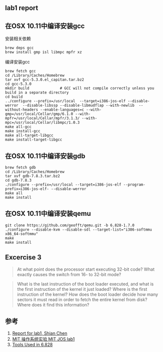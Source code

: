 ## lab1 report

## 在OSX 10.11中编译安装gcc

安装相关依赖
```
brew deps gcc
brew install gmp isl libmpc mpfr xz
```

编译安装gcc

```
brew fetch gcc
cd /Library/Caches/Homebrew
tar xvf gcc-5.3.0.el_capitan.tar.bz2
cd gcc-5.3.0
mkdir build              # GCC will not compile correctly unless you build in a separate directory
cd build
../configure --prefix=/usr/local  --target=i386-jos-elf --disable-werror  --disable-libssp --disable-libmudflap --with-newlib  --without-headers --enable-languages=c --with-gmp=/usr/local/Cellar/gmp/6.1.0 --with-mpfr=/usr/local/Cellar/mpfr/3.1.3/ --with-mpc=/usr/local/Cellar/libmpc/1.0.3
make all-gcc
make install-gcc
make all-target-libgcc
make install-target-libgcc
```

## 在OSX 10.11中编译安装gdb

```
brew fetch gdb
cd /Library/Caches/Homebrew
tar xvf gdb-7.8.3.tar.bz2
cd gdb-7.8.3
./configure --prefix=/usr/local --target=i386-jos-elf --program-prefix=i386-jos-elf- --disable-werror
make all
make install
```

## 在OSX 10.11中编译安装qemu

```
git clone https://github.com/geofft/qemu.git -b 6.828-1.7.0
./configure --disable-kvm --disable-sdl --target-list="i386-softmmu x86_64-softmmu"
make
make install
```
## Excercise 3

> At what point does the processor start executing 32-bit code? What exactly causes the switch from 16- to 32-bit mode?

> What is the last instruction of the boot loader executed, and what is the first instruction of the kernel it just loaded?
Where is the first instruction of the kernel?
How does the boot loader decide how many sectors it must read in order to fetch the entire kernel from disk? Where does it find this information?


## 参考
1. [Report for lab1, Shian Chen](https://github.com/Clann24/jos/tree/master/lab1)
2. [MIT 操作系统实验 MIT JOS lab1](http://blog.csdn.net/cinmyheart/article/details/39754269)
3. [Tools Used in 6.828](https://pdos.csail.mit.edu/6.828/2014/tools.html)
